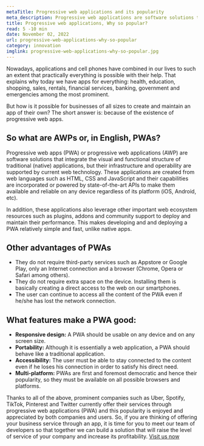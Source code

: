 ```yaml
---
metaTitle: Progressive web applications and its popularity
meta_description: Progressive web applications are software solutions that integrate the visual and functional structure of traditional (native) applications, but their infrastructure and operability are supported by current web technology.
title: Progressive web applications, Why so popular?
read: 5 -10 min
date: November 02, 2022
url: progressive-web-applications-why-so-popular
category: innovation
imglink: progressive-web-applications-why-so-popular.jpg
---
```


Nowadays, applications and cell phones have combined in our lives to such an extent that practically everything is possible with their help. That explains why today we have apps for everything: health, education, shopping, sales, rentals, financial services, banking, government and emergencies among the most prominent.

But how is it possible for businesses of all sizes to create and maintain an app of their own?
The short answer is: because of the existence of progressive web apps.

## So what are AWPs or, in English, PWAs?

Progressive web apps (PWA) or progressive web applications (AWP) are software solutions that integrate the visual and functional structure of traditional (native) applications, but their infrastructure and operability are supported by current web technology. These applications are created from web languages such as HTML, CSS and JavaScript and their capabilities are incorporated or powered by state-of-the-art APIs to make them available and reliable on any device regardless of its platform (iOS, Android, etc).

In addition, these applications also leverage other important web ecosystem resources such as plugins, addons and community support to deploy and maintain their performance. This makes developing and and deploying a PWA relatively simple and fast, unlike native apps.

## Other advantages of PWAs

- They do not require third-party services such as Appstore or Google Play, only an Internet connection and a browser (Chrome, Opera or Safari among others).
- They do not require extra space on the device. Installing them is basically creating a direct access to the web on our smartphones.
- The user can continue to access all the content of the PWA even if he/she has lost the network connection.

## What features make a PWA good:

- **Responsive design:** A PWA should be usable on any device and on any screen size.
- **Portability:** Although it is essentially a web application, a PWA should behave like a traditional application.
- **Accessibility:** The user must be able to stay connected to the content even if he loses his connection in order to satisfy his direct need.
- **Multi-platform:** PWAs are first and foremost democratic and hence their popularity, so they must be available on all possible browsers and platforms.

Thanks to all of the above, prominent companies such as Uber, Spotify, TikTok, Pinterest and Twitter currently offer their services through progressive web applications (PWA) and this popularity is enjoyed and appreciated by both companies and users.
So, if you are thinking of offering your business service through an app, it is time for you to meet our team of developers so that together we can build a solution that will raise the level of service of your company and increase its profitability. [Visit us now](https://www.dreamcodesoft.com/about)

